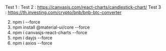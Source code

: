 Test 1 : 
Test 2 : https://canvasjs.com/react-charts/candlestick-chart/
Test 3 : https://th.investing.com/crypto/bnb/bnb-btc-converter


2. npm i --force
3. npm install @material-ui/core --force
4. npm i canvasjs-react-charts --force
5. npm i dayjs --force
6. npm i axios --force
